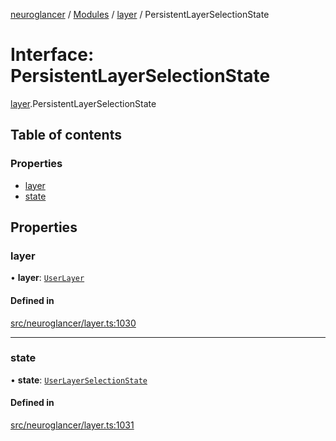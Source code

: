 [neuroglancer](../README.md) / [Modules](../modules.md) / [layer](../modules/layer.md) / PersistentLayerSelectionState

# Interface: PersistentLayerSelectionState

[layer](../modules/layer.md).PersistentLayerSelectionState

## Table of contents

### Properties

- [layer](layer.PersistentLayerSelectionState.md#layer)
- [state](layer.PersistentLayerSelectionState.md#state)

## Properties

### layer

• **layer**: [`UserLayer`](../classes/layer.UserLayer.md)

#### Defined in

[src/neuroglancer/layer.ts:1030](https://github.com/ActiveBrainAtlas2/neuroglancer/blob/540617bc/src/neuroglancer/layer.ts#L1030)

___

### state

• **state**: [`UserLayerSelectionState`](layer.UserLayerSelectionState.md)

#### Defined in

[src/neuroglancer/layer.ts:1031](https://github.com/ActiveBrainAtlas2/neuroglancer/blob/540617bc/src/neuroglancer/layer.ts#L1031)
